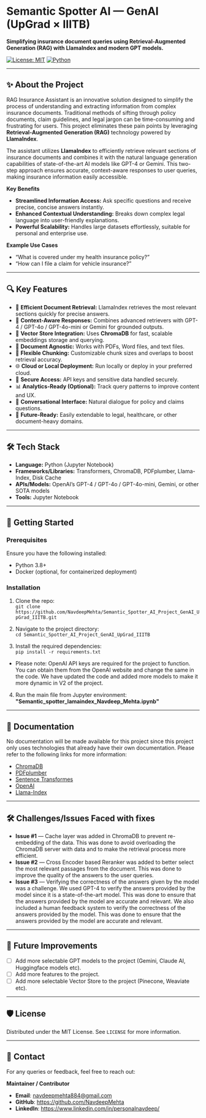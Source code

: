 # Semantic Spotter AI — GenAI (UpGrad × IIITB)
**Simplifying insurance document queries using Retrieval-Augmented Generation (RAG) with LlamaIndex and modern GPT models.**

[![License: MIT](https://img.shields.io/badge/license-MIT-blue.svg)](LICENSE)
[![Python](https://img.shields.io/badge/python-3.8%2B-brightgreen.svg)](https://www.python.org/)

---

## ✨ About the Project
RAG Insurance Assistant is an innovative solution designed to simplify the process of understanding and extracting information from complex insurance documents. Traditional methods of sifting through policy documents, claim guidelines, and legal jargon can be time-consuming and frustrating for users. This project eliminates these pain points by leveraging **Retrieval-Augmented Generation (RAG)** technology powered by **LlamaIndex**.

The assistant utilizes **LlamaIndex** to efficiently retrieve relevant sections of insurance documents and combines it with the natural language generation capabilities of state-of-the-art AI models like GPT-4 or Gemini. This two-step approach ensures accurate, context-aware responses to user queries, making insurance information easily accessible.

**Key Benefits**
- **Streamlined Information Access:** Ask specific questions and receive precise, concise answers instantly.
- **Enhanced Contextual Understanding:** Breaks down complex legal language into user-friendly explanations.
- **Powerful Scalability:** Handles large datasets effortlessly, suitable for personal and enterprise use.

**Example Use Cases**
- “What is covered under my health insurance policy?”
- “How can I file a claim for vehicle insurance?”

---

## 🔍 Key Features
- 🌟 **Efficient Document Retrieval:** LlamaIndex retrieves the most relevant sections quickly for precise answers.
- 🤖 **Context-Aware Responses:** Combines advanced retrievers with GPT-4 / GPT-4o / GPT-4o-mini or Gemini for grounded outputs.
- 🔄 **Vector Store Integration:** Uses **ChromaDB** for fast, scalable embeddings storage and querying.
- 📄 **Document Agnostic:** Works with PDFs, Word files, and text files.
- 🧩 **Flexible Chunking:** Customizable chunk sizes and overlaps to boost retrieval accuracy.
- 🌐 **Cloud or Local Deployment:** Run locally or deploy in your preferred cloud.
- 🔑 **Secure Access:** API keys and sensitive data handled securely.
- 📊 **Analytics-Ready (Optional):** Track query patterns to improve content and UX.
- 💬 **Conversational Interface:** Natural dialogue for policy and claims questions.
- 🚀 **Future-Ready:** Easily extendable to legal, healthcare, or other document-heavy domains.

---

## 🛠️ Tech Stack
- **Language:** Python (Jupyter Notebook)
- **Frameworks/Libraries:** Transformers, ChromaDB, PDFplumber, Llama-Index, Disk Cache
- **APIs/Models:** OpenAI’s GPT-4 / GPT-4o / GPT-4o-mini, Gemini, or other SOTA models
- **Tools:** Jupyter Notebook

---

## 🚀 Getting Started
### Prerequisites
Ensure you have the following installed:
- Python 3.8+
- Docker (optional, for containerized deployment)

### Installation
1. Clone the repo:  
   `git clone https://github.com/NavdeepMehta/Semantic_Spotter_AI_Project_GenAI_UpGrad_IIITB.git`

2. Navigate to the project directory:  
   `cd Semantic_Spotter_AI_Project_GenAI_UpGrad_IIITB`

3. Install the required dependencies:  
   `pip install -r requirements.txt`

- Please note: OpenAI API keys are required for the project to function. You can obtain them from the OpenAI website and change the same in the code. We have updated the code and added more models to make it more dynamic in V2 of the project.

4. Run the main file from Jupyter environment:  
   **"Semantic_spotter_lamaindex_Navdeep_Mehta.ipynb"**

---

## 📖 Documentation
No documentation will be made available for this project since this project only uses technologies that already have their own documentation. Please refer to the following links for more information:
- [ChromaDB](https://docs.trychroma.com/)
- [PDFplumber](https://pypi.org/project/pdfplumber/0.1.2/)
- [Sentence Transformes](https://www.sbert.net/docs/)
- [OpenAI](https://platform.openai.com/docs/)
- [Llama-Index](https://www.llamaindex.ai/)

---

## 🛠️ Challenges/Issues Faced with fixes
- **Issue #1** — Cache layer was added in ChromaDB to prevent re-embedding of the data. This was done to avoid overloading the ChromaDB server with data and to make the retrieval process more efficient.
- **Issue #2** — Cross Encoder based Reranker was added to better select the most relevant passages from the document. This was done to improve the quality of the answers to the user queries.
- **Issue #3** — Verifying the correctness of the answers given by the model was a challenge. We used GPT-4 to verify the answers provided by the model since it is a state-of-the-art model. This was done to ensure that the answers provided by the model are accurate and relevant. We also included a human feedback system to verify the correctness of the answers provided by the model. This was done to ensure that the answers provided by the model are accurate and relevant.

---

## 🌟 Future Improvements
- [ ] Add more selectable GPT models to the project (Gemini, Claude AI, Huggingface models etc).
- [ ] Add more features to the project.
- [ ] Add more selectable Vector Store to the project (Pinecone, Weaviate etc).

---

## 🛡️ License
Distributed under the MIT License. See `LICENSE` for more information.

---

## 💬 Contact
For any queries or feedback, feel free to reach out:

**Maintainer / Contributor**
- **Email**: navdeepmehta884@gmail.com  
- **GitHub**: https://github.com/NavdeepMehta  
- **LinkedIn**: https://www.linkedin.com/in/personalnavdeep/
